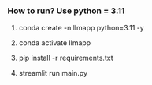 

### How to run? Use python = 3.11

  1. conda create -n llmapp python=3.11 -y

  2. conda activate llmapp

  3. pip install -r requirements.txt

  4. streamlit run main.py




 
 
